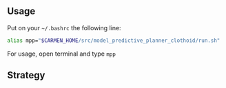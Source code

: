 ## Usage

Put on your `~/.bashrc` the following line:
```bash
alias mpp="$CARMEN_HOME/src/model_predictive_planner_clothoid/run.sh"
```
For usage, open terminal and type `mpp`

## Strategy
